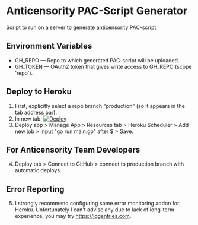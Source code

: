 # Anticensority PAC-Script Generator

Script to run on a server to generate anticensority PAC-script.

## Environment Variables

* GH_REPO — Repo to which generated PAC-script will be uploaded.
* GH_TOKEN — OAuth2 token that gives write access to GH_REPO (scope 'repo').

## Deploy to Heroku

1. First, explicitly select a repo branch "production" (so it appears in the tab address bar).
2. In new tab: [![Deploy](https://www.herokucdn.com/deploy/button.svg)](https://heroku.com/deploy)
3. Deploy app > Manage App > Resources tab > Heroku Scheduler > Add new job > input "go run main.go" after $ > Save.

## For Anticensority Team Developers

4. Deploy tab > Connect to GitHub > connect to production branch with automatic deploys.

## Error Reporting

5. I strongly recommend configuring some error monitoring addon for Heroku.
   Unfortunately I can't advise any due to lack of long-term experience, you
   may try https://logentries.com.
